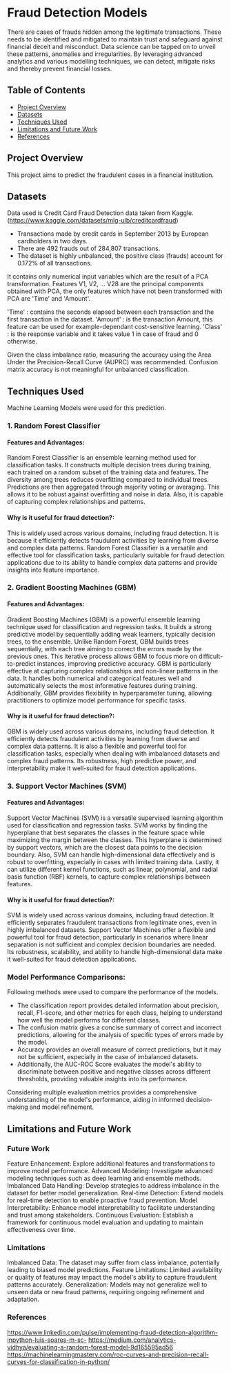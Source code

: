 # Fraud Detection Models 
There are cases of frauds hidden among the legitimate transactions. These needs to be identified and mitigated to maintain trust and safeguard against financial deceit and misconduct. 
Data science can be tapped on to unveil these patterns, anomalies and irregularities. By leveraging advanced analytics and various modelling techniques, we can detect, mitigate risks and thereby prevent financial losses. 

## Table of Contents

- [Project Overview](#project-overview)
- [Datasets](#datasets)
- [Techniques Used](#techniques-used)
- [Limitations and Future Work](#limitations-and-future-work)
- [References](#references)

## Project Overview

This project aims to predict the fraudulent cases in a financial institution. 

## Datasets

Data used is Credit Card Fraud Detection data taken from Kaggle. 
(https://www.kaggle.com/datasets/mlg-ulb/creditcardfraud)
- Transactions made by credit cards in September 2013 by European cardholders in two days.
- There are 492 frauds out of 284,807 transactions. 
- The dataset is highly unbalanced, the positive class (frauds) account for 0.172% of all transactions.
  
It contains only numerical input variables which are the result of a PCA transformation. Features V1, V2, … V28 are the principal components obtained with PCA, the only features which have not been transformed with PCA are 'Time' and 'Amount'. 

'Time' : contains the seconds elapsed between each transaction and the first transaction in the dataset. 
'Amount' : is the transaction Amount, this feature can be used for example-dependant cost-sensitive learning. 
'Class' : is the response variable and it takes value 1 in case of fraud and 0 otherwise.

Given the class imbalance ratio, measuring the accuracy using the Area Under the Precision-Recall Curve (AUPRC) was recommended. Confusion matrix accuracy is not meaningful for unbalanced classification.

##  Techniques Used 
Machine Learning Models were used for this prediction. 
### 1. Random Forest Classifier 
#### Features and Advantages:
Random Forest Classifier is an ensemble learning method used for classification tasks.
It constructs multiple decision trees during training, each trained on a random subset of the training data and features.
The diversity among trees reduces overfitting compared to individual trees.
Predictions are then aggregated through majority voting or averaging.
This allows it to be robust against overfitting and noise in data.
Also, it is capable of capturing complex relationships and patterns.
#### Why is it useful for fraud detection?:
This is widely used across various domains, including fraud detection.
It is because it efficiently detects fraudulent activities by learning from diverse and complex data patterns.
Random Forest Classifier is a versatile and effective tool for classification tasks, particularly suitable for fraud detection applications due to its ability to handle complex data patterns and provide insights into feature importance. 

### 2. Gradient Boosting Machines (GBM)
#### Features and Advantages:
Gradient Boosting Machines (GBM) is a powerful ensemble learning technique used for classification and regression tasks.
It builds a strong predictive model by sequentially adding weak learners, typically decision trees, to the ensemble.
Unlike Random Forest, GBM builds trees sequentially, with each tree aiming to correct the errors made by the previous ones.
This iterative process allows GBM to focus more on difficult-to-predict instances, improving predictive accuracy.
GBM is particularly effective at capturing complex relationships and non-linear patterns in the data.
It handles both numerical and categorical features well and automatically selects the most informative features during training.
Additionally, GBM provides flexibility in hyperparameter tuning, allowing practitioners to optimize model performance for specific tasks.
#### Why is it useful for fraud detection?:
GBM is widely used across various domains, including fraud detection.
It efficiently detects fraudulent activities by learning from diverse and complex data patterns.
It is also a flexible and powerful tool for classification tasks, especially when dealing with imbalanced datasets and complex fraud patterns. Its robustness, high predictive power, and interpretability make it well-suited for fraud detection applications.

### 3. Support Vector Machines (SVM)
#### Features and Advantages:
Support Vector Machines (SVM) is a versatile supervised learning algorithm used for classification and regression tasks.
SVM works by finding the hyperplane that best separates the classes in the feature space while maximizing the margin between the classes.
This hyperplane is determined by support vectors, which are the closest data points to the decision boundary.
Also, SVM can handle high-dimensional data effectively and is robust to overfitting, especially in cases with limited training data.
Lastly, it can utilize different kernel functions, such as linear, polynomial, and radial basis function (RBF) kernels, to capture complex relationships between features.
#### Why is it useful for fraud detection?:
SVM is widely used across various domains, including fraud detection.
It efficiently separates fraudulent transactions from legitimate ones, even in highly imbalanced datasets.
Support Vector Machines offer a flexible and powerful tool for fraud detection, particularly in scenarios where linear separation is not sufficient and complex decision boundaries are needed. Its robustness, scalability, and ability to handle high-dimensional data make it well-suited for fraud detection applications.

### Model Performance Comparisons: 
Following methods were used to compare the performance of the models. 
- The classification report provides detailed information about precision, recall, F1-score, and other metrics for each class, helping to understand how well the model performs for different classes. 
- The confusion matrix gives a concise summary of correct and incorrect predictions, allowing for the analysis of specific types of errors made by the model. 
- Accuracy provides an overall measure of correct predictions, but it may not be sufficient, especially in the case of imbalanced datasets.
- Additionally, the AUC-ROC Score evaluates the model's ability to discriminate between positive and negative classes across different thresholds, providing valuable insights into its performance. 

Considering multiple evaluation metrics provides a comprehensive understanding of the model's performance, aiding in informed decision-making and model refinement.

## Limitations and Future Work

### Future Work
Feature Enhancement: Explore additional features and transformations to improve model performance.
Advanced Modeling: Investigate advanced modeling techniques such as deep learning and ensemble methods.
Imbalanced Data Handling: Develop strategies to address imbalance in the dataset for better model generalization.
Real-time Detection: Extend models for real-time detection to enable proactive fraud prevention.
Model Interpretability: Enhance model interpretability to facilitate understanding and trust among stakeholders.
Continuous Evaluation: Establish a framework for continuous model evaluation and updating to maintain effectiveness over time.

### Limitations
Imbalanced Data: The dataset may suffer from class imbalance, potentially leading to biased model predictions.
Feature Limitations: Limited availability or quality of features may impact the model's ability to capture fraudulent patterns accurately.
Generalization: Models may not generalize well to unseen data or new fraud patterns, requiring ongoing refinement and adaptation.

### References
https://www.linkedin.com/pulse/implementing-fraud-detection-algorithm-inpython-luis-soares-m-sc-
https://medium.com/analytics-vidhya/evaluating-a-random-forest-model-9d165595ad56
https://machinelearningmastery.com/roc-curves-and-precision-recall-curves-for-classification-in-python/
